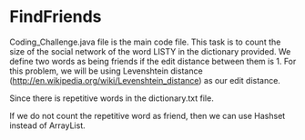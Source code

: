 # FindFriends

Coding_Challenge.java file is the main code file.
This task is to count the size of the social network of the word LISTY in the dictionary provided.
We define two words as being friends if the edit distance between them is 1. For this problem, we will be using Levenshtein distance (http://en.wikipedia.org/wiki/Levenshtein_distance) as our edit distance.

Since there is repetitive words in the dictionary.txt file.

If we do not count the repetitive word as friend, then we can use Hashset instead of ArrayList.
